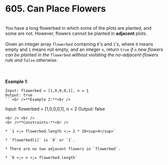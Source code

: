 # 605. Can Place Flowers

<br />You have a long flowerbed in which some of the plots are planted, and some are not. However, flowers cannot be planted in **adjacent** plots.<br />
<br />Given an integer array `flowerbed` containing `0`'s and `1`'s, where `0` means empty and `1` means not empty, and an integer `n`, return `true` <em>if</em> `n` <em>new flowers can be planted in the</em> `flowerbed` <em>without violating the no-adjacent-flowers rule and</em> `false` <em>otherwise</em>.<br />
<br /> <br />
<br />**Example 1:**<br />
```
Input: flowerbed = [1,0,0,0,1], n = 1
Output: true
```<br />**Example 2:**<br />
```
Input: flowerbed = [1,0,0,0,1], n = 2
Output: false
```
<br /> <br />
<br />**Constraints:**<br />

* `1 <;= flowerbed.length <;= 2 * 10<sup>4</sup>`

* `flowerbed[i]` is `0` or `1`.

* There are no two adjacent flowers in `flowerbed`.

* `0 <;= n <;= flowerbed.length`